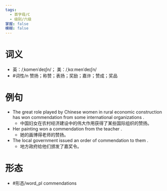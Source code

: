 ```yaml
---
tags:
  - 首字母/C
  - 级别/六级
掌握: false
模糊: false
---
```

# 词义
- 英：/ˌkɒmenˈdeɪʃn/； 美：/ˌkɑːmenˈdeɪʃn/
- #词性/n  赞扬；称赞；表扬；奖励；嘉许；赞成；奖品
# 例句
- The great role played by Chinese women in rural economic construction has won commendation from some international organizations .
	- 中国妇女在农村经济建设中的伟大作用获得了某些国际组织的赞扬。
- Her painting won a commendation from the teacher .
	- 她的画博得老师的赞扬。
- The local government issued an order of commendation to them .
	- 地方政府给他们颁发了嘉奖令。
# 形态
- #形态/word_pl commendations
